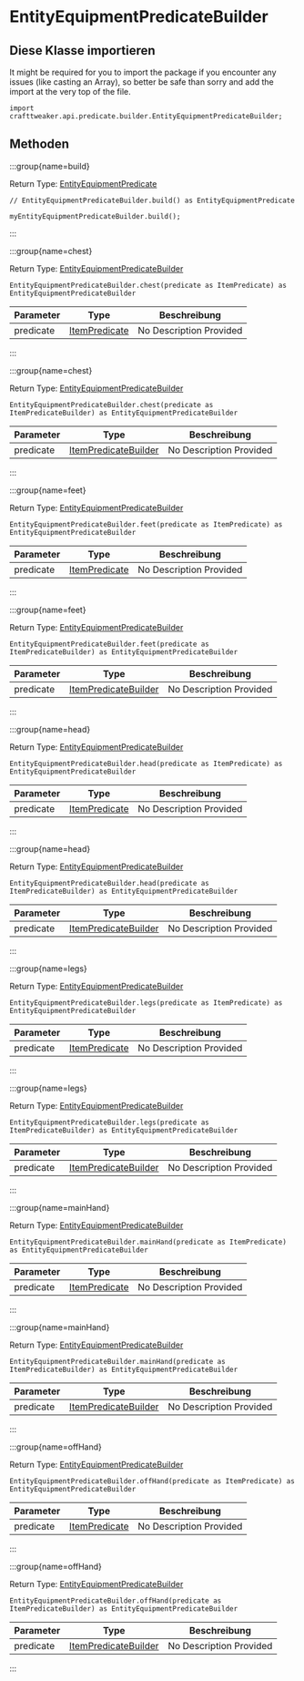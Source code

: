 # EntityEquipmentPredicateBuilder

## Diese Klasse importieren

It might be required for you to import the package if you encounter any issues (like casting an Array), so better be safe than sorry and add the import at the very top of the file.
```zenscript
import crafttweaker.api.predicate.builder.EntityEquipmentPredicateBuilder;
```


## Methoden

:::group{name=build}

Return Type: [EntityEquipmentPredicate](/vanilla/api/predicate/EntityEquipmentPredicate)

```zenscript
// EntityEquipmentPredicateBuilder.build() as EntityEquipmentPredicate

myEntityEquipmentPredicateBuilder.build();
```

:::

:::group{name=chest}

Return Type: [EntityEquipmentPredicateBuilder](/vanilla/api/predicate/builder/EntityEquipmentPredicateBuilder)

```zenscript
EntityEquipmentPredicateBuilder.chest(predicate as ItemPredicate) as EntityEquipmentPredicateBuilder
```

| Parameter | Type                                                  | Beschreibung            |
| --------- | ----------------------------------------------------- | ----------------------- |
| predicate | [ItemPredicate](/vanilla/api/predicate/ItemPredicate) | No Description Provided |


:::

:::group{name=chest}

Return Type: [EntityEquipmentPredicateBuilder](/vanilla/api/predicate/builder/EntityEquipmentPredicateBuilder)

```zenscript
EntityEquipmentPredicateBuilder.chest(predicate as ItemPredicateBuilder) as EntityEquipmentPredicateBuilder
```

| Parameter | Type                                                                        | Beschreibung            |
| --------- | --------------------------------------------------------------------------- | ----------------------- |
| predicate | [ItemPredicateBuilder](/vanilla/api/predicate/builder/ItemPredicateBuilder) | No Description Provided |


:::

:::group{name=feet}

Return Type: [EntityEquipmentPredicateBuilder](/vanilla/api/predicate/builder/EntityEquipmentPredicateBuilder)

```zenscript
EntityEquipmentPredicateBuilder.feet(predicate as ItemPredicate) as EntityEquipmentPredicateBuilder
```

| Parameter | Type                                                  | Beschreibung            |
| --------- | ----------------------------------------------------- | ----------------------- |
| predicate | [ItemPredicate](/vanilla/api/predicate/ItemPredicate) | No Description Provided |


:::

:::group{name=feet}

Return Type: [EntityEquipmentPredicateBuilder](/vanilla/api/predicate/builder/EntityEquipmentPredicateBuilder)

```zenscript
EntityEquipmentPredicateBuilder.feet(predicate as ItemPredicateBuilder) as EntityEquipmentPredicateBuilder
```

| Parameter | Type                                                                        | Beschreibung            |
| --------- | --------------------------------------------------------------------------- | ----------------------- |
| predicate | [ItemPredicateBuilder](/vanilla/api/predicate/builder/ItemPredicateBuilder) | No Description Provided |


:::

:::group{name=head}

Return Type: [EntityEquipmentPredicateBuilder](/vanilla/api/predicate/builder/EntityEquipmentPredicateBuilder)

```zenscript
EntityEquipmentPredicateBuilder.head(predicate as ItemPredicate) as EntityEquipmentPredicateBuilder
```

| Parameter | Type                                                  | Beschreibung            |
| --------- | ----------------------------------------------------- | ----------------------- |
| predicate | [ItemPredicate](/vanilla/api/predicate/ItemPredicate) | No Description Provided |


:::

:::group{name=head}

Return Type: [EntityEquipmentPredicateBuilder](/vanilla/api/predicate/builder/EntityEquipmentPredicateBuilder)

```zenscript
EntityEquipmentPredicateBuilder.head(predicate as ItemPredicateBuilder) as EntityEquipmentPredicateBuilder
```

| Parameter | Type                                                                        | Beschreibung            |
| --------- | --------------------------------------------------------------------------- | ----------------------- |
| predicate | [ItemPredicateBuilder](/vanilla/api/predicate/builder/ItemPredicateBuilder) | No Description Provided |


:::

:::group{name=legs}

Return Type: [EntityEquipmentPredicateBuilder](/vanilla/api/predicate/builder/EntityEquipmentPredicateBuilder)

```zenscript
EntityEquipmentPredicateBuilder.legs(predicate as ItemPredicate) as EntityEquipmentPredicateBuilder
```

| Parameter | Type                                                  | Beschreibung            |
| --------- | ----------------------------------------------------- | ----------------------- |
| predicate | [ItemPredicate](/vanilla/api/predicate/ItemPredicate) | No Description Provided |


:::

:::group{name=legs}

Return Type: [EntityEquipmentPredicateBuilder](/vanilla/api/predicate/builder/EntityEquipmentPredicateBuilder)

```zenscript
EntityEquipmentPredicateBuilder.legs(predicate as ItemPredicateBuilder) as EntityEquipmentPredicateBuilder
```

| Parameter | Type                                                                        | Beschreibung            |
| --------- | --------------------------------------------------------------------------- | ----------------------- |
| predicate | [ItemPredicateBuilder](/vanilla/api/predicate/builder/ItemPredicateBuilder) | No Description Provided |


:::

:::group{name=mainHand}

Return Type: [EntityEquipmentPredicateBuilder](/vanilla/api/predicate/builder/EntityEquipmentPredicateBuilder)

```zenscript
EntityEquipmentPredicateBuilder.mainHand(predicate as ItemPredicate) as EntityEquipmentPredicateBuilder
```

| Parameter | Type                                                  | Beschreibung            |
| --------- | ----------------------------------------------------- | ----------------------- |
| predicate | [ItemPredicate](/vanilla/api/predicate/ItemPredicate) | No Description Provided |


:::

:::group{name=mainHand}

Return Type: [EntityEquipmentPredicateBuilder](/vanilla/api/predicate/builder/EntityEquipmentPredicateBuilder)

```zenscript
EntityEquipmentPredicateBuilder.mainHand(predicate as ItemPredicateBuilder) as EntityEquipmentPredicateBuilder
```

| Parameter | Type                                                                        | Beschreibung            |
| --------- | --------------------------------------------------------------------------- | ----------------------- |
| predicate | [ItemPredicateBuilder](/vanilla/api/predicate/builder/ItemPredicateBuilder) | No Description Provided |


:::

:::group{name=offHand}

Return Type: [EntityEquipmentPredicateBuilder](/vanilla/api/predicate/builder/EntityEquipmentPredicateBuilder)

```zenscript
EntityEquipmentPredicateBuilder.offHand(predicate as ItemPredicate) as EntityEquipmentPredicateBuilder
```

| Parameter | Type                                                  | Beschreibung            |
| --------- | ----------------------------------------------------- | ----------------------- |
| predicate | [ItemPredicate](/vanilla/api/predicate/ItemPredicate) | No Description Provided |


:::

:::group{name=offHand}

Return Type: [EntityEquipmentPredicateBuilder](/vanilla/api/predicate/builder/EntityEquipmentPredicateBuilder)

```zenscript
EntityEquipmentPredicateBuilder.offHand(predicate as ItemPredicateBuilder) as EntityEquipmentPredicateBuilder
```

| Parameter | Type                                                                        | Beschreibung            |
| --------- | --------------------------------------------------------------------------- | ----------------------- |
| predicate | [ItemPredicateBuilder](/vanilla/api/predicate/builder/ItemPredicateBuilder) | No Description Provided |


:::


